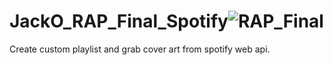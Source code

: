 # JackO_RAP_Final_Spotify![RAP_Final](https://user-images.githubusercontent.com/71997869/159429118-1b38d2f6-f1ce-41a8-b33c-0827f10bd73f.png)

Create custom playlist and grab cover art from spotify web api.
